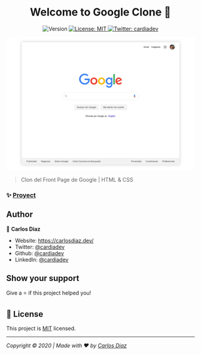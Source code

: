 <h1 align="center">Welcome to Google Clone 👋</h1>
<p align="center">
  <img alt="Version" src="https://img.shields.io/badge/version-1.0.0-blue.svg?cacheSeconds=2592000" />
  <a href="https://github.com/kefranabg/readme-md-generator/blob/master/LICENSE" target="_blank">
    <img alt="License: MIT" src="https://img.shields.io/badge/License-MIT-yellow.svg" />
  </a>
  <a href="https://twitter.com/cardiadev" target="_blank">
    <img alt="Twitter: cardiadev" src="https://img.shields.io/twitter/follow/cardiadev.svg?style=social" />
  </a>
</p>

![Google Clone Cover](readme-assets/google-clone-front-image.jpg)

> Clon del Front Page de Google | HTML & CSS

### ✨ [Proyect](https://cardiadev.github.io/google-clone/)

## Author

👤 **Carlos Diaz**

* Website: https://carlosdiaz.dev/
* Twitter: [@cardiadev](https://twitter.com/cardiadev)
* Github: [@cardiadev](https://github.com/cardiadev)
* LinkedIn: [@cardiadev](https://linkedin.com/in/cardiadev)

## Show your support

Give a ⭐️ if this project helped you!

## 📝 License

This project is [MIT](https://github.com/cardiadev/google-clone/blob/master/LICENSE) licensed.

***
_Copyright © 2020 | Made with ❤️ by [Carlos Diaz](https://github.com/cardiadev)_